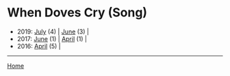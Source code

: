 # When Doves Cry (Song)

  * 2019: 
      [July](./when-doves-cry-song-2019-07.md) (4) | 
      [June](./when-doves-cry-song-2019-06.md) (3) | 
  * 2017: 
      [June](./when-doves-cry-song-2017-06.md) (1) | 
      [April](./when-doves-cry-song-2017-04.md) (1) | 
  * 2016: 
      [April](./when-doves-cry-song-2016-04.md) (5) | 

----

[Home](../)
